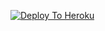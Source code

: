 [![Deploy To Heroku](https://www.herokucdn.com/deploy/button.svg)](https://heroku.com/deploy?template=https://github.com/Alonedada/alonedada)
